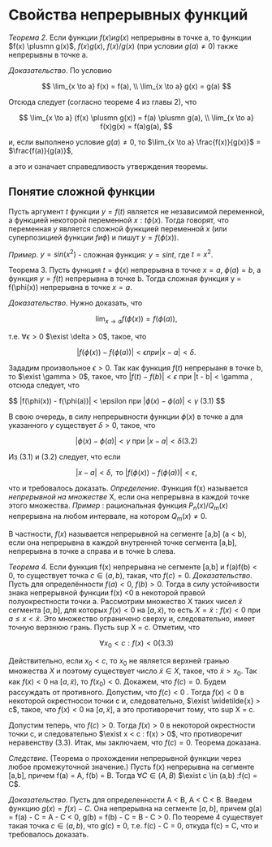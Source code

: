 # Свойства непрерывных функций

_Теорема 2_. Если функции $f(x) и g(x)$ непрерывны в точке а, то функции $f(x) \plusmn g(x)$, $f(x)g(x)$, $f(x)/g(x)$ (при условии $g(a) \neq 0$) также непрерывны в точке а.

_Доказательство_. По условию

$$
    \lim_{x \to a} f(x) = f(a), \\
    \lim_{x \to a} g(x) = g(a)
$$

Отсюда следует (согласно теореме 4 из главы 2), что

$$
    \lim_{x \to a} (f(x) \plusmn g(x)) = f(a) \plusmn g(a), \\
    \lim_{x \to a} f(x)g(x) = f(a)g(a),
$$

и, если выполнено условие $g(a) \neq 0$, то $\lim_{x \to a} \frac{f(x)}{g(x)}$ = $\frac{f(a)}{g(a)}$,

а это и означает справедливость утверждения теоремы.

## Понятие сложной функции

Пусть аргумент $t$ функции $y = f(t)$ является не независимой переменной, а функцией некоторой переменной $x: t \phi(x)$. Тогда говорят, что переменная $y$ является сложной функцией переменной $x$ (или суперпозицией функции $f и \phi$) и пишут $y = f(\phi(x))$.

_Пример_. $y = sin(x^2)$ - сложная функция: $y = sin t$, где $t = x^2$.

Теорема 3. Пусть функция $t = \phi(x)$ непрерывна в точке $x = a$, $\phi(a) = b$, а функция $y = f(t)$ непрерывна в точке b. Тогда сложная функция y = f(\phi(x)) непрерывна в точке $x = a$.

_Доказательство_. Нужно доказать, что

$$
    \lim_{x \to a} f(\phi(x)) = f(\phi(a)),
$$

т.е. $\forall \epsilon > 0$ $\exist \delta > 0$, такое, что

$$
    |f(\phi(x)) - f(\phi(a))| < \epsilon при |x-a| < \delta.
$$

Зададим произвольное $\epsilon > 0$. Так как функция $f(t)$ непрерыаня в точке b, то $\exist \gamma > 0$, такое, что $|f(t) - f(b)| < \epsilon$ при |t - b| < \gamma
, отсюда следует, что

$$
    |f(\phi(x)) - f(\phi(a))| < \epsilon при $|\phi(x) - \phi(a)| < \gamma$ (3.1)
$$

В свою очередь, в силу непрерывности функции $\phi(x)$ в точке a для указанного $\gamma$ существует $\delta > 0$, такое, что

$$
    |\phi(x) - \phi(a)| < \gamma \text{  при  } |x-a|< \delta (3.2)
$$

Из (3.1) и (3.2) следует, что если

$$
    |x-a| < \delta , \text{ то } |f(\phi(x)) - f(\phi(a))| < \epsilon,
$$

что и требовалось доказать.
_Определение_. Функция f(x) называется _непрерывной на множестве_ X, если она непрерывна в каждой точке этого множества.
_Пример_ : рациональная функция $P_n(x)/Q_m(x)$ непрерывна на любом интервале, на котором $Q_m(x) \neq 0$.

В частности, $f(x)$ называется непрерывной на сегменте [a,b] (a < b), если она непрерывна в каждой внутренней точке сегмента [a,b], непрерывна в точке а справа и в точке b слева.

_Теорема 4._ Если функция f(x) непрерывна не сегменте [a,b] и f(a)f(b) < 0, то существует точка $c \in (a,b)$, такая, что $f(c) = 0$.
_Доказательство_. Пусть для определённости $f(a)<0$, $f(b) > 0$.
Тогда в силу устойчивости знака непрерывной функции f(x) <0 в некоторой правой полуокрестности точки а. Рассмотрим множество X таких чисел $\widetilde{x}$ сегмента $[a,b]$, для которых $f(x) < 0$ на $[a,\widetilde{x})$, то есть $X = {\widetilde{x} : f(x) <0 \text{ при } a \leq x \lt \widetilde{x}}$.
Это множество ограничено сверху и, следовательно, имеет точную верзнюю грань. Пусть sup X = c. Отметим, что

$$
    \forall x_0 < c : f(x) < 0 (3.3)
$$

Действительно, если $x_0 < c$, то $x_0$ не является верхней гранью множества $X$ и поэтому существует число $\widetilde{x} \in X$, такое, что $\widetilde{x} > x_0$. Так как $f(x) < 0$ на $[a,\widetilde{x})$, то $f(x_0) < 0$.
Докажем, что $f(c) = 0$. Будем рассуждать от противного.
Допустим, что $f(c) < 0$ . Тогда $f(x) < 0$ в некоторой окрестносои точки c и, следовательно, $\exist \widetilde{x} > c$, такое, что $f(x) < 0$ на $[a,\widetilde{x}]$, а это противоречит тому, что sup X = c.

Допустим теперь, что $f(c) > 0$. Тогда $f(x) > 0$ в некоторой окрестности точки c, и следовательно $\exist x < c : f(x) > 0$, что противоречит неравенству (3.3).
Итак, мы заключаем, что $f(c) = 0$. Теорема доказана.

_Следствие_. (Теорема о прохождении непрерывной функции через любое промежуточной значение.) Пусть f(x) непрерывна на сегменте [a,b], причем f(a) = A, f(b) = B. Тогда $\forall C \in (A,B)$ $\exist c \in (a,b) :f(c) = C$.

_Доказательство_. Пусть для определенности A < B, A < C < B. Введем функцию $g(x) = f(x) - C$. Она непрерывна на сегменте $[a,b]$, причем g(a) = f(a) - C = A - C < 0, g(b) = f(b) - C = B - C > 0. По теореме 4 существует такая точка $c \in (a,b)$, что g(c) = 0, т.е. f(c) - C = 0, откуда f(c) = C, что и требовалось доказать. 
